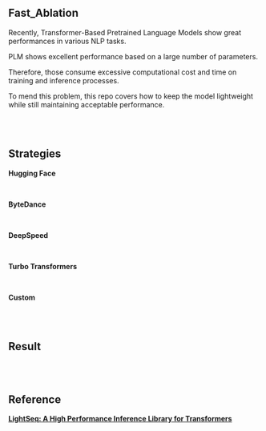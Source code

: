 ## Fast_Ablation

Recently, Transformer-Based Pretrained Language Models show great performances in various NLP tasks.

PLM shows excellent performance based on a large number of parameters.

Therefore, those consume excessive computational cost and time on training and inference processes.

To mend this problem, this repo covers how to keep the model lightweight while still maintaining acceptable performance. 

<br>
<br>

## Strategies

**Hugging Face**

<br>

**ByteDance**

<br>

**DeepSpeed**

<br>

**Turbo Transformers**

<br>

**Custom**

<br>
<br>

## Result

<br>
<br>

## Reference
**[LightSeq: A High Performance Inference Library for Transformers](https://arxiv.org/pdf/2010.13887.pdf)**
